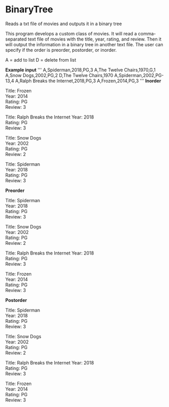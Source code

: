 # BinaryTree
Reads a txt file of movies and outputs it in a binary tree

This program develops a custom class of movies. It will read a comma-separated text file of movies with the title, year, rating, and review. Then it will output the information in a binary tree in another text file. The user can specify if the order is preorder, postorder, or inorder. 

A = add to list
D = delete from list

**Example input**
'''
A,Spiderman,2018,PG,3
A,The Twelve Chairs,1970,G,1
A,Snow Dogs,2002,PG,2
D,The Twelve Chairs,1970
A,Spiderman,2002,PG-13,4
A,Ralph Breaks the Internet,2018,PG,3
A,Frozen,2014,PG,3
'''
**Inorder**

Title:   Frozen     
Year:    2014       
Rating:  PG         
Review:  3          

Title:   Ralph Breaks the Internet 
Year:    2018       
Rating:  PG         
Review:  3          

Title:   Snow Dogs  
Year:    2002       
Rating:  PG         
Review:  2          

Title:   Spiderman  
Year:    2018       
Rating:  PG         
Review:  3          

**Preorder**

Title:   Spiderman  
Year:    2018       
Rating:  PG         
Review:  3          

Title:   Snow Dogs  
Year:    2002       
Rating:  PG         
Review:  2          

Title:   Ralph Breaks the Internet 
Year:    2018       
Rating:  PG         
Review:  3          

Title:   Frozen     
Year:    2014       
Rating:  PG         
Review:  3          

**Postorder**

Title:   Spiderman  
Year:    2018       
Rating:  PG         
Review:  3          

Title:   Snow Dogs  
Year:    2002       
Rating:  PG         
Review:  2          

Title:   Ralph Breaks the Internet 
Year:    2018       
Rating:  PG         
Review:  3          

Title:   Frozen     
Year:    2014       
Rating:  PG         
Review:  3          
